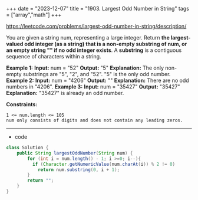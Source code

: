 +++
date = "2023-12-07"
title = "1903. Largest Odd Number in String"
tags = ["array","math"]
+++

https://leetcode.com/problems/largest-odd-number-in-string/description/


You are given a string num, representing a large integer. Return __the **largest-valued odd** integer (as a string) that is a **non-empty substring** of __num__, or an empty string __""__ if no odd integer exists__.
A **substring** is a contiguous sequence of characters within a string.
 
**Example 1:**
**Input:** num = "52" **Output:** "5" **Explanation:** The only non-empty substrings are "5", "2", and "52". "5" is the only odd number. 
**Example 2:**
**Input:** num = "4206" **Output:** "" **Explanation:** There are no odd numbers in "4206". 
**Example 3:**
**Input:** num = "35427" **Output:** "35427" **Explanation:** "35427" is already an odd number. 
 
**Constraints:**
 	
	1 <= num.length <= 105 	
	num only consists of digits and does not contain any leading zeros.

---
- code
```java
class Solution {
    public String largestOddNumber(String num) {
        for (int i = num.length() - 1; i >=0; i--){
          if (Character.getNumericValue(num.charAt(i)) % 2 != 0) 
            return num.substring(0, i + 1);
        }
        return "";
    }
}
```
